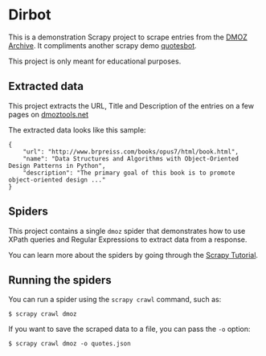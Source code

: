 
# Dirbot

This is a demonstration Scrapy project to scrape entries from the [DMOZ Archive](http://dmoztools.net/). It compliments another scrapy demo [quotesbot](https://github.com/scrapy/quotesbot).

This project is only meant for educational purposes.

## Extracted data

This project extracts the URL, Title and Description of the entries on a few pages on [dmoztools.net](http://dmoztools.net/)

The extracted data looks like this sample:

	{
		"url": "http://www.brpreiss.com/books/opus7/html/book.html", 
		"name": "Data Structures and Algorithms with Object-Oriented Design Patterns in Python", 
		"description": "The primary goal of this book is to promote object-oriented design ..."
	}


## Spiders

This project contains a single `dmoz` spider that demonstrates how to use XPath queries and Regular Expressions to extract data from a response. 

You can learn more about the spiders by going through the
[Scrapy Tutorial](http://doc.scrapy.org/en/latest/intro/tutorial.html).


## Running the spiders

You can run a spider using the `scrapy crawl` command, such as:

    $ scrapy crawl dmoz

If you want to save the scraped data to a file, you can pass the `-o` option:
    
    $ scrapy crawl dmoz -o quotes.json
